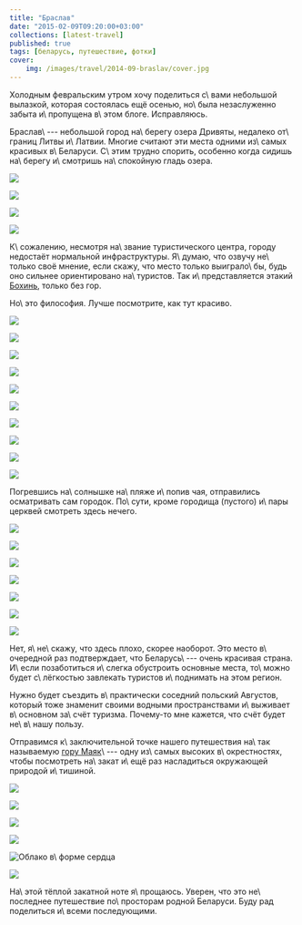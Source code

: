 ```yaml
---
title: "Браслав"
date: "2015-02-09T09:20:00+03:00"
collections: [latest-travel]
published: true
tags: [беларусь, путешествие, фотки]
cover:
    img: /images/travel/2014-09-braslav/cover.jpg
---
```


Холодным февральским утром хочу поделиться с\ вами небольшой вылазкой, которая состоялась ещё осенью, но\ была
незаслуженно забыта и\ пропущена в\ этом блоге. Исправляюсь.

<!--more-->

Браслав\ --- небольшой город на\ берегу озера Дривяты, недалеко от\ границ Литвы и\ Латвии. Многие считают эти места
одними из\ самых красивых в\ Беларуси. С\ этим трудно спорить, особенно когда сидишь на\ берегу и\ смотришь
на\ спокойную гладь озера.

![](/images/travel/2014-09-braslav/lake-1.jpg)

![](/images/travel/2014-09-braslav/lake-2.jpg)

![](/images/travel/2014-09-braslav/lake-3.jpg)

![](/images/travel/2014-09-braslav/lake-4.jpg)

К\ сожалению, несмотря на\ звание туристического центра, городу недостаёт нормальной инфраструктуры. Я\ думаю, что
озвучу не\ только своё мнение, если скажу, что место только выиграло\ бы, будь оно сильнее ориентировано на\ туристов.
Так и\ представляется этакий [Бохинь][bohinj], только без гор.

Но\ это философия. Лучше посмотрите, как тут красиво.

![](/images/travel/2014-09-braslav/beauty-1.jpg)

![](/images/travel/2014-09-braslav/beauty-2.jpg)

![](/images/travel/2014-09-braslav/beauty-3.jpg)

![](/images/travel/2014-09-braslav/beauty-4.jpg)

![](/images/travel/2014-09-braslav/beauty-5.jpg)

![](/images/travel/2014-09-braslav/beauty-6.jpg)

![](/images/travel/2014-09-braslav/beauty-7.jpg)

![](/images/travel/2014-09-braslav/beauty-8.jpg)

![](/images/travel/2014-09-braslav/beauty-9.jpg)

![](/images/travel/2014-09-braslav/beauty-10.jpg)

Погревшись на\ солнышке на\ пляже и\ попив чая, отправились осматривать сам городок. По\ сути, кроме городища (пустого)
и\ пары церквей смотреть здесь нечего.

![](/images/travel/2014-09-braslav/braslav-1.jpg)

![](/images/travel/2014-09-braslav/braslav-2.jpg)

![](/images/travel/2014-09-braslav/braslav-3.jpg)

![](/images/travel/2014-09-braslav/braslav-4.jpg)

![](/images/travel/2014-09-braslav/braslav-5.jpg)

![](/images/travel/2014-09-braslav/braslav-6.jpg)

![](/images/travel/2014-09-braslav/braslav-7.jpg)

Нет, я\ не\ скажу, что здесь плохо, скорее наоборот. Это место в\ очередной раз подтверждает, что Беларусь\ --- очень
красивая страна. И\ если позаботиться и\ слегка обустроить основные места, то\ можно будет с\ лёгкостью завлекать
туристов и\ поднимать на этом регион.

Нужно будет съездить в\ практически соседний польский Августов, который тоже знаменит своими водными пространствами
и\ выживает в\ основном за\ счёт туризма. Почему-то мне кажется, что счёт будет не\ в\ нашу пользу.

Отправимся к\ заключительной точке нашего путешествия на\ так называемую [гору Маяк][lighthouse]\ --- одну из\ самых
высоких в\ окрестностях, чтобы посмотреть на\ закат и\ ещё раз насладиться окружающей природой и\ тишиной.

![](/images/travel/2014-09-braslav/sunset-1.jpg)

![](/images/travel/2014-09-braslav/sunset-2.jpg)

![](/images/travel/2014-09-braslav/sunset-3.jpg)

![](/images/travel/2014-09-braslav/sunset-4.jpg)

![Облако в\ форме сердца](/images/travel/2014-09-braslav/sunset-5.jpg "Облако в форме сердца")

![](/images/travel/2014-09-braslav/sunset-6.jpg)

На\ этой тёплой закатной ноте я\ прощаюсь. Уверен, что это не\ последнее путешествие по\ просторам родной Беларуси. Буду
рад поделиться и\ всеми последующими.

[bohinj]: /post/eurotrip-2014-bled-bohinj/#p-44
[lighthouse]: https://goo.gl/maps/34Gmj
